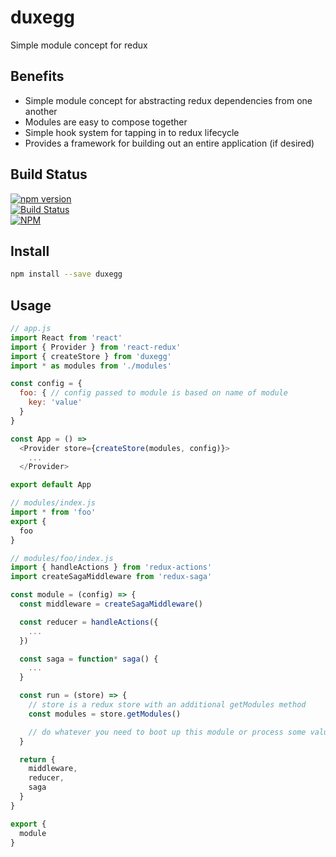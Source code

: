 # duxegg

Simple module concept for redux


## Benefits
- Simple module concept for abstracting redux dependencies from one another
- Modules are easy to compose together
- Simple hook system for tapping in to redux lifecycle
- Provides a framework for building out an entire application (if desired)


## Build Status

[![npm version](https://badge.fury.io/js/duxegg.svg)](https://badge.fury.io/js/duxegg)<br />
[![Build Status](https://travis-ci.org/brianneisler/duxegg.svg)](https://travis-ci.org/brianneisler/duxegg)<br />
[![NPM](https://nodei.co/npm/duxegg.png?downloads=true&downloadRank=true&stars=true)](https://nodei.co/npm/duxegg/)


## Install

```bash
npm install --save duxegg
```


## Usage

```js
// app.js
import React from 'react'
import { Provider } from 'react-redux'
import { createStore } from 'duxegg'
import * as modules from './modules'

const config = {
  foo: { // config passed to module is based on name of module
    key: 'value'
  }
}

const App = () =>
  <Provider store={createStore(modules, config)}>
    ...
  </Provider>

export default App
```

```js
// modules/index.js
import * from 'foo'
export {
  foo
}
```

```js
// modules/foo/index.js
import { handleActions } from 'redux-actions'
import createSagaMiddleware from 'redux-saga'

const module = (config) => {
  const middleware = createSagaMiddleware()

  const reducer = handleActions({
    ...
  })

  const saga = function* saga() {
    ...
  }

  const run = (store) => {
    // store is a redux store with an additional getModules method
    const modules = store.getModules()

    // do whatever you need to boot up this module or process some value from the other modules
  }

  return {
    middleware,
    reducer,
    saga
  }
}

export {
  module
}
```
